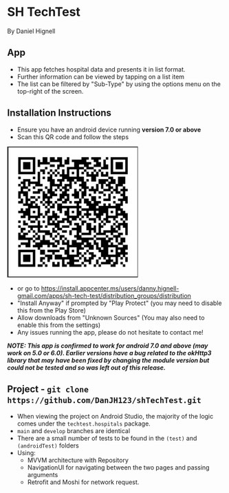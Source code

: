 # SH TechTest
By Daniel Hignell

## App
- This app fetches hospital data and presents it in list format.
- Further information can be viewed by tapping on a list item
- The list can be filtered by "Sub-Type" by using the options menu on the top-right of the screen.

## Installation Instructions

- Ensure you have an android device running **version 7.0 or above**
- Scan this QR code and follow the steps 

![Scan](https://github.com/DanJH123/shTechTest/blob/main/download.png?raw=true) 

- or go to https://install.appcenter.ms/users/danny.hignell-gmail.com/apps/sh-tech-test/distribution_groups/distribution
- "Install Anyway" if prompted by "Play Protect" (you may need to disable this from the Play Store)
- Allow downloads from "Unknown Sources" (You may also need to enable this from the settings)
- Any issues running the app, please do not hesitate to contact me!

***NOTE: This app is confirmed to work for android 7.0 and above (may work on 5.0 or 6.0). Earlier versions have a bug related to the okHttp3 library that may have been fixed by changing the module version but could not be tested and so was left out of this release.***

## Project - `git clone https://github.com/DanJH123/shTechTest.git`
- When viewing the project on Android Studio, the majority of the logic comes under the `techtest.hospitals` package.
- `main` and `develop` branches are identical
- There are a small number of tests to be found in the `(test)` and `(androidTest)` folders
- Using:
  - MVVM architecture with Repository
  - NavigationUI for navigating between the two pages and passing arguments
  - Retrofit and Moshi for network request.

